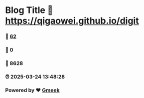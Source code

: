 # Blog Title :link: https://qigaowei.github.io/digit 
### :page_facing_up: [62](https://qigaowei.github.io/digit/tag.html) 
### :speech_balloon: 0 
### :hibiscus: 8628 
### :alarm_clock: 2025-03-24 13:48:28 
### Powered by :heart: [Gmeek](https://github.com/Meekdai/Gmeek)
